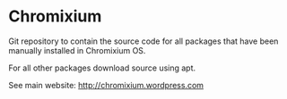Chromixium
==========

Git repository to contain the source code for all packages that have been manually installed in Chromixium OS.

For all other packages download source using apt.

See main website: http://chromixium.wordpress.com
